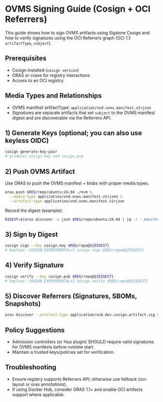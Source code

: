  # OVMS Signing Guide (Cosign + OCI Referrers)

 This guide shows how to sign OVMS artifacts using Sigstore Cosign and how to verify signatures using the OCI Referrers graph (OCI 1.1: `artifactType`, `subject`).

 ## Prerequisites
 - Cosign installed (`cosign version`)
 - ORAS or crane for registry interactions
 - Access to an OCI registry

 ## Media Types and Relationships
 - OVMS manifest artifactType: `application/vnd.ovms.manifest.v1+json`
 - Signatures are separate artifacts that set `subject` to the OVMS manifest digest and are discoverable via the Referrers API.

 ## 1) Generate Keys (optional; you can also use keyless OIDC)
 ```bash
 cosign generate-key-pair
 # produces cosign.key and cosign.pub
 ```

 ## 2) Push OVMS Artifact
 Use ORAS to push the OVMS manifest + blobs with proper media types.
 ```bash
 oras push $REG/repo/ubuntu:24.04 ./ovm \
   --media-type application/vnd.ovms.manifest.v1+json \
   --artifact-type application/vnd.ovms.manifest.v1+json
 ```

 Record the digest (example):
 ```bash
 DIGEST=$(oras discover -o json $REG/repo/ubuntu:24.04 | jq -r '.manifests[0].digest')
 ```

 ## 3) Sign by Digest
 ```bash
 cosign sign --key cosign.key $REG/repo@${DIGEST}
 # keyless: COSIGN_EXPERIMENTAL=1 cosign sign $REG/repo@${DIGEST}
 ```

 ## 4) Verify Signature
 ```bash
 cosign verify --key cosign.pub $REG/repo@${DIGEST}
 # keyless: COSIGN_EXPERIMENTAL=1 cosign verify $REG/repo@${DIGEST}
 ```

 ## 5) Discover Referrers (Signatures, SBOMs, Snapshots)
 ```bash
 oras discover --artifact-type application/vnd.dev.cosign.artifact.sig $REG/repo@${DIGEST}
 ```

 ## Policy Suggestions
 - Admission controllers (or Huo plugin) SHOULD require valid signatures for OVMS manifests before runtime start.
 - Maintain a trusted keys/policies set for verification.

 ## Troubleshooting
 - Ensure registry supports Referrers API; otherwise use fallback (oci-layout or oras annotations).
 - If using Docker Hub, consider ORAS 1.1+ and enable OCI artifacts support where applicable.